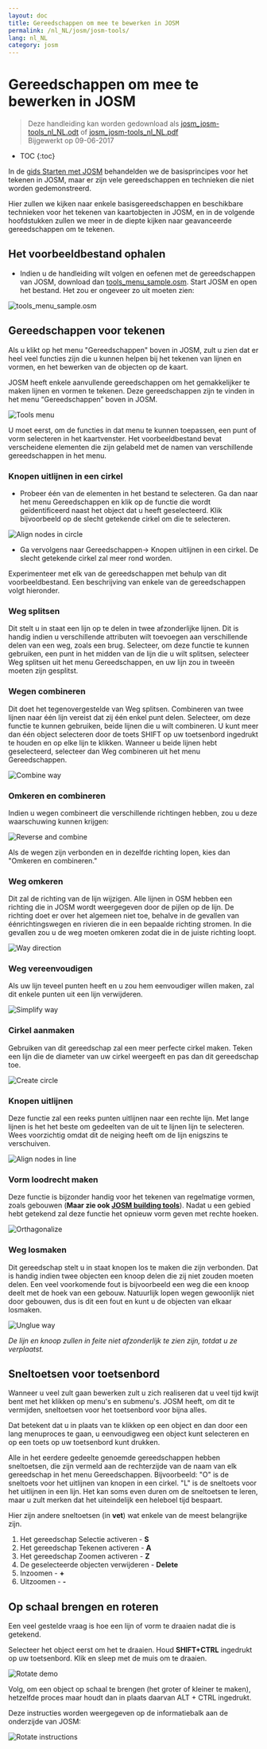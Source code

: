 ```yaml
---
layout: doc
title: Gereedschappen om mee te bewerken in JOSM
permalink: /nl_NL/josm/josm-tools/
lang: nl_NL
category: josm
---
```


Gereedschappen om mee te bewerken in JOSM
==================

> Deze handleiding kan worden gedownload als [josm_josm-tools_nl_NL.odt](/files/josm_josm-tools_nl_NL.odt) of [josm_josm-tools_nl_NL.pdf](/files/josm_josm-tools_nl_NL.pdf)  
> Bijgewerkt op 09-06-2017  

- TOC
{:toc}

In de [gids Starten met JOSM](/nl_NL/josm/start-josm/) behandelden we de basisprincipes voor het tekenen in JOSM, maar er zijn vele gereedschappen en technieken die niet worden gedemonstreerd.

Hier zullen we kijken naar enkele basisgereedschappen en beschikbare technieken voor het tekenen van kaartobjecten  in JOSM, en in de volgende hoofdstukken zullen we meer in de diepte kijken naar geavanceerde gereedschappen om te tekenen.

Het voorbeeldbestand ophalen
-------------------

- Indien u de handleiding wilt volgen en oefenen met de gereedschappen van JOSM, download dan [tools_menu_sample.osm](/files/tools_menu_sample.osm). Start JOSM en open het bestand. Het zou er ongeveer zo uit moeten zien:

![tools_menu_sample.osm][]

Gereedschappen voor tekenen
-------------

Als u klikt op het menu "Gereedschappen" boven in JOSM, zult u zien dat er heel veel functies zijn die u kunnen helpen bij het tekenen van lijnen en vormen, en het bewerken van de objecten op de kaart.

JOSM heeft enkele aanvullende gereedschappen om het gemakkelijker te maken lijnen en vormen te tekenen. Deze gereedschappen zijn te vinden in het menu “Gereedschappen” boven in JOSM.

![Tools menu][]

U moet eerst, om de functies in dat menu te kunnen toepassen, een punt of vorm selecteren in het kaartvenster. Het voorbeeldbestand bevat verscheidene elementen die zijn gelabeld met de namen van verschillende gereedschappen in het menu.

### Knopen uitlijnen in een cirkel  

- Probeer één van de elementen in het bestand te selecteren. Ga dan naar het menu Gereedschappen en klik op de functie die wordt geïdentificeerd naast het object dat u heeft geselecteerd. Klik bijvoorbeeld op de slecht getekende cirkel om die te selecteren.

![Align nodes in circle][]

-   Ga vervolgens naar Gereedschappen-> Knopen uitlijnen in een cirkel. De slecht getekende cirkel zal meer rond worden.

Experimenteer met elk van de gereedschappen met behulp van dit voorbeeldbestand. Een beschrijving van enkele van de gereedschappen volgt hieronder.

### Weg splitsen  

Dit stelt u in staat een lijn op te delen in twee afzonderlijke lijnen. Dit is handig indien u verschillende attributen wilt toevoegen aan verschillende delen van een weg, zoals een brug. Selecteer, om deze functie te kunnen gebruiken, een punt in het midden van de lijn die u wilt splitsen, selecteer Weg splitsen uit het menu Gereedschappen, en uw lijn zou in tweeën moeten zijn gesplitst.


### Wegen combineren 

Dit doet het tegenovergestelde van Weg splitsen. Combineren van twee lijnen naar één lijn vereist dat zij één enkel punt delen. Selecteer, om deze functie te kunnen gebruiken, beide lijnen die u wilt combineren. U kunt meer dan één object selecteren door de toets SHIFT op uw toetsenbord ingedrukt te houden en op elke lijn te klikken. Wanneer u beide lijnen hebt geselecteerd, selecteer dan Weg combineren uit het menu Gereedschappen.

![Combine way][]


### Omkeren en combineren  

Indien u wegen combineert die verschillende richtingen hebben, zou u deze waarschuwing kunnen krijgen:

![Reverse and combine][]

Als de wegen zijn verbonden en in dezelfde richting lopen, kies dan "Omkeren en combineren."


### Weg omkeren

Dit zal de richting van de lijn wijzigen. Alle lijnen in OSM hebben een richting die in JOSM wordt weergegeven door de pijlen op de lijn. De richting doet er over het algemeen niet toe, behalve in de gevallen van éénrichtingswegen en rivieren die in een bepaalde richting stromen. In die gevallen zou u de weg moeten omkeren zodat die in de juiste richting loopt.

![Way direction][]

### Weg vereenvoudigen

Als uw lijn teveel punten heeft en u zou hem eenvoudiger willen maken, zal dit enkele punten uit een lijn verwijderen.

![Simplify way][]


### Cirkel aanmaken

Gebruiken van dit gereedschap zal een meer perfecte cirkel maken. Teken een lijn die de diameter van uw cirkel weergeeft en pas dan dit gereedschap toe.

![Create circle][]


### Knopen uitlijnen

Deze functie zal een reeks punten uitlijnen naar een rechte lijn.  Met lange lijnen is het het beste om gedeelten van de uit te lijnen lijn te selecteren. Wees voorzichtig omdat dit de neiging heeft om de lijn enigszins te verschuiven.

![Align nodes in line][]

### Vorm loodrecht maken

Deze functie is bijzonder handig voor het tekenen van regelmatige vormen, zoals gebouwen (**Maar zie ook [JOSM building tools](/nl_NL/josm/josm-more-plugins/)**). Nadat u een gebied hebt getekend zal deze functie het opnieuw vorm geven met rechte hoeken.

![Orthagonalize][]


### Weg losmaken

Dit gereedschap stelt u in staat knopen los te maken die zijn verbonden. Dat is handig indien twee objecten een knoop delen die zij niet zouden moeten delen. Een veel voorkomende fout is bijvoorbeeld een weg die een knoop deelt met de hoek van een gebouw. Natuurlijk lopen wegen gewoonlijk niet door gebouwen, dus is dit een fout en kunt u de objecten van elkaar losmaken.

![Unglue way][]

*De lijn en knoop zullen in feite niet afzonderlijk te zien zijn, totdat u ze verplaatst.*

Sneltoetsen voor toetsenbord
------------------

Wanneer u veel zult gaan bewerken zult u zich realiseren dat u veel tijd kwijt bent met het klikken op menu's en submenu's. JOSM heeft, om dit te vermijden, sneltoetsen voor het toetsenbord voor bijna alles.

Dat betekent dat u in plaats van te klikken op een object en dan door een lang menuproces te gaan, u eenvoudigweg een object kunt selecteren en op een toets op uw toetsenbord kunt drukken.

Alle in het eerdere gedeelte genoemde gereedschappen hebben sneltoetsen, die zijn vermeld aan de rechterzijde van de naam van elk gereedschap in het menu Gereedschappen. Bijvoorbeeld: "O" is de 
sneltoets voor het uitlijnen van knopen in een cirkel. "L" is de sneltoets voor het uitlijnen in een lijn. Het kan soms even duren om de sneltoetsen te leren, maar u zult merken dat het
uiteindelijk een heleboel tijd bespaart.

Hier zijn andere sneltoetsen (in **vet**) wat enkele van de meest belangrijke zijn.

1.  Het gereedschap Selectie activeren - **S**
2.  Het gereedschap Tekenen activeren - **A**
3.  Het gereedschap Zoomen activeren - **Z**
4.  De geselecteerde objecten verwijderen - **Delete**
5.  Inzoomen - **+**
6.  Uitzoomen - **-**


Op schaal brengen en roteren
----------------

Een veel gestelde vraag is hoe een lijn of vorm te draaien nadat die is getekend.

Selecteer het object eerst om het te draaien. Houd **SHIFT+CTRL** ingedrukt op uw toetsenbord. Klik en sleep met de muis om te draaien.

![Rotate demo][]

Volg, om een object op schaal te brengen (het groter of kleiner te maken), hetzelfde proces maar houdt dan in plaats daarvan ALT + CTRL ingedrukt.

Deze instructies worden weergegeven op de informatiebalk aan de onderzijde van JOSM:

![Rotate instructions][]




[tools_menu_sample.osm]: /images/josm/tools-menu-sample-file.png
[Tools menu]: /images/josm/tools-menu.png
[Align nodes in circle]: /images/josm/align-nodes-in-circle.png
[Combine way]: /images/josm/combine-way.png
[Reverse and combine]: /images/josm/reverse-and-combine.png
[Way direction]: /images/josm/way-direction.png
[Simplify way]: /images/josm/simplify-way.png
[Create circle]: /images/josm/create-circle.png
[Align nodes in line]: /images/josm/align-nodes-in-line.png
[Orthagonalize]: /images/josm/orthagonalize.png
[Unglue way]: /images/josm/unglue-way.png
[Keyboard S]: /images/josm/keyboard-s.png
[Keyboard A]: /images/josm/keyboard-a.png
[Keyboard Z]: /images/josm/keyboard-z.png
[Keyboard Del]: /images/josm/keyboard-del.png
[Keyboard plus]: /images/josm/keyboard-plus.png
[Keyboard minus]: /images/josm/keyboard-minus.png
[Rotate demo]: /images/josm/rotate-demo.png
[Rotate instructions]: /images/josm/rotate-instructions.png